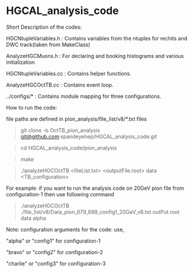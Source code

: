 # HGCAL_analysis_code

Short Description of the codes:

HGCNtupleVariables.h  : Contains variables from the ntuples for rechits and DWC track(taken from MakeClass)

AnalyzeHGCMuons.h     : For declaring and booking histograms and various initialization

HGCNtupleVariables.cc : Contains helper functions.

AnalyzeHGCOctTB.cc    : Contains event loop.



../configs/*          : Contains module mapping for three configurations.

How to run the code:

file paths are defined in pion_analysis/file_list/v8/*.txt files


> git clone -b OctTB_pion_analysis git@github.com:spandeyehep/HGCAL_analysis_code.git

> cd HGCAL_analysis_code/pion_analysis

> make

> ./analyzeHGCOctTB <fileList.txt> <outputFile.root> data <TB_configuration>

For example: if you want to run the analysis code on 20GeV pion file from configuration-1 then use following command

> ./analyzeHGCOctTB ./file_list/v8/Data_pion_679_689_config1_20GeV_v8.txt outPut.root data alpha

Note:
configuration arguments for the code:
use, 

"alpha" or "config1" for configuration-1

"bravo" or "config2" for configuration-2  

"charlie" or "config3" for configuration-3
